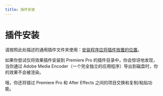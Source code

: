 ```yaml
---
title: 插件安装
---
```

# 插件安装

请按照此处描述的通用插件文件夹使用：[安装程序应将插件放置的位置](../../intro/where-installers-should-put-plug-ins)。

如果你尝试仅将效果插件安装到 Premiere Pro 的插件目录中，你会惊讶地发现，当你通过 Adobe Media Encoder（一个完全独立的应用程序）导出到磁盘时，你的效果不会被渲染。

哦，你还将错过 Premiere Pro 和 After Effects 之间的项目交换和复制/粘贴功能。

